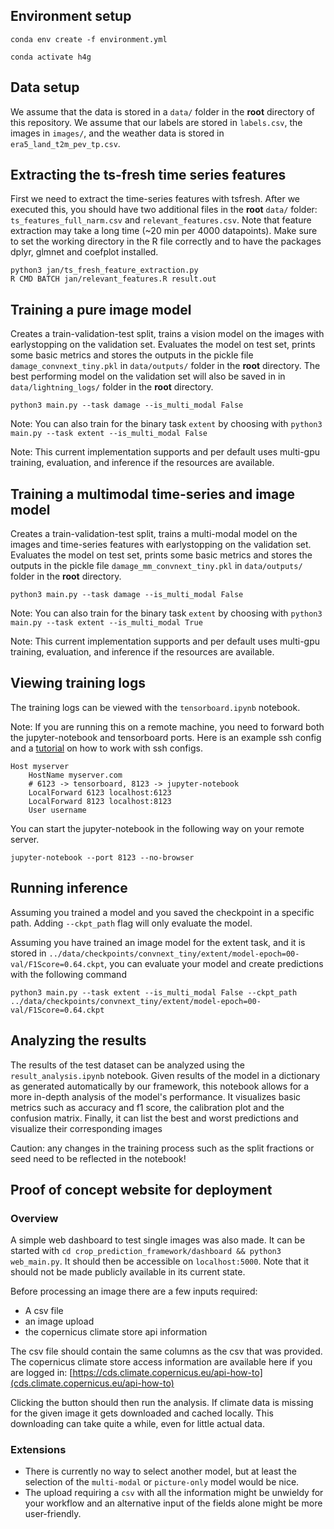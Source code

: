 ## Environment setup

```
conda env create -f environment.yml

conda activate h4g
```

## Data setup

We assume that the data is stored in a `data/` folder in the **root** directory of this repository. We assume that our labels are stored in `labels.csv`, the images in `images/`, and the weather data is stored in `era5_land_t2m_pev_tp.csv`. 

## Extracting the ts-fresh time series features

First we need to extract the time-series features with tsfresh. After we executed this, you should have two additional files in the **root** `data/` folder: `ts_features_full_narm.csv` and `relevant_features.csv`. Note that feature extraction may take a long time (~20 min per 4000 datapoints). Make sure to set the working directory in the R file correctly and to have the packages dplyr, glmnet and coefplot installed. 

```
python3 jan/ts_fresh_feature_extraction.py
R CMD BATCH jan/relevant_features.R result.out
```

## Training a pure image model

Creates a train-validation-test split, trains a vision model on the images with earlystopping on the validation set. Evaluates the model on test set, prints some basic metrics and stores the outputs in the pickle file `damage_convnext_tiny.pkl` in `data/outputs/` folder in the **root** directory. The best performing model on the validation set will also be saved in in `data/lightning_logs/` folder in the **root** directory. 

```
python3 main.py --task damage --is_multi_modal False
```

Note: You can also train for the binary task `extent` by choosing with ```python3 main.py --task extent --is_multi_modal False```

Note: This current implementation supports and per default uses multi-gpu training, evaluation, and inference if the resources are available. 

## Training a multimodal time-series and image model

Creates a train-validation-test split, trains a multi-modal model on the images and time-series features with earlystopping on the validation set. Evaluates the model on test set, prints some basic metrics and stores the outputs in the pickle file `damage_mm_convnext_tiny.pkl` in `data/outputs/` folder in the **root** directory. 

```
python3 main.py --task damage --is_multi_modal False
```

Note: You can also train for the binary task `extent` by choosing with ```python3 main.py --task extent --is_multi_modal True```

Note: This current implementation supports and per default uses multi-gpu training, evaluation, and inference if the resources are available. 

## Viewing training logs

The training logs can be viewed with the ```tensorboard.ipynb``` notebook. 

Note: If you are running this on a remote machine, you need to forward both the jupyter-notebook and tensorboard ports. Here is an example ssh config and a [tutorial](https://www.digitalocean.com/community/tutorials/how-to-configure-custom-connection-options-for-your-ssh-client) on how to work with ssh configs. 

```
Host myserver
    HostName myserver.com
    # 6123 -> tensorboard, 8123 -> jupyter-notebook
    LocalForward 6123 localhost:6123
    LocalForward 8123 localhost:8123
    User username
```

You can start the jupyter-notebook in the following way on your remote server.

```
jupyter-notebook --port 8123 --no-browser
```

## Running inference

Assuming you trained a model and you saved the checkpoint in a specific path. Adding `--ckpt_path` flag will only evaluate the model.

Assuming you have trained an image model for the extent task, and it is stored in `../data/checkpoints/convnext_tiny/extent/model-epoch=00-val/F1Score=0.64.ckpt`, you can evaluate your model and create predictions with the following command

```
python3 main.py --task extent --is_multi_modal False --ckpt_path ../data/checkpoints/convnext_tiny/extent/model-epoch=00-val/F1Score=0.64.ckpt
```


## Analyzing the results 

The results of the test dataset can be analyzed using the `result_analysis.ipynb` notebook. 
Given results of the model in a dictionary as generated automatically by our framework, this notebook allows for a more in-depth analysis of the model's performance.
It visualizes basic metrics such as accuracy and f1 score, the calibration plot and the confusion matrix.
Finally, it can list the best and worst predictions and visualize their corresponding images

Caution: any changes in the training process such as the split fractions or seed need to be reflected in the notebook!


## Proof of concept website for deployment

### Overview

A simple web dashboard to test single images was also made. It can be started with `cd crop_prediction_framework/dashboard && python3 web_main.py`.
It should then be accessible on `localhost:5000`. Note that it should not be made publicly available in its current state.

Before processing an image there are a few inputs required:
- A csv file
- an image upload
- the copernicus climate store api information

The csv file should contain the same columns as the csv that was provided. 
The copernicus climate store access information are available here if you are logged in: [https://cds.climate.copernicus.eu/api-how-to](cds.climate.copernicus.eu/api-how-to)

Clicking the button should then run the analysis. If climate data is missing for the given image it gets downloaded and cached locally. This downloading can take quite a while, even for little actual data.

### Extensions

- There is currently no way to select another model, but at least the selection of the `multi-modal` or `picture-only` model would be nice.
- The upload requiring a `csv` with all the information might be unwieldy for your workflow and an alternative input of the fields alone might be more user-friendly.




